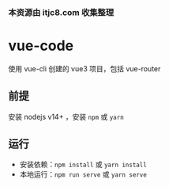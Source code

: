 ### 本资源由 itjc8.com 收集整理
# vue-code

使用 vue-cli 创建的 vue3 项目，包括 vue-router

## 前提

安装 nodejs v14+ ，安装 `npm` 或 `yarn`

## 运行

- 安装依赖：`npm install` 或 `yarn install`
- 本地运行：`npm run serve` 或 `yarn serve`
